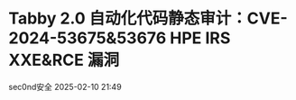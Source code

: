 #  Tabby 2.0 自动化代码静态审计：CVE-2024-53675&53676 HPE IRS XXE&RCE 漏洞   
 sec0nd安全   2025-02-10 21:49  
  
